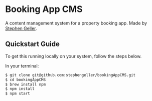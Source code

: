 # Booking App CMS

A content management system for a property booking app. Made by [Stephen Geller](http://www.stephengeller.co.uk).

## Quickstart Guide
To get this running locally on your system, follow the steps below.

In your terminal:
```bash
$ git clone git@github.com:stephengeller/bookingAppCMS.git
$ cd bookingAppCMS
$ brew install npm
$ npm install
$ npm start
```

